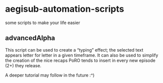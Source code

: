 aegisub-automation-scripts
==========================
some scripts to make your life easier

advancedAlpha
-------------
This script can be used to create a “typing” effect; the selected text appears letter for letter in a given timeframe.
It can also be used to simplify the creation of the nice recaps PoRO tends to insert in every new episode (2+) they release.

A deeper tutorial may follow in the future :^)
